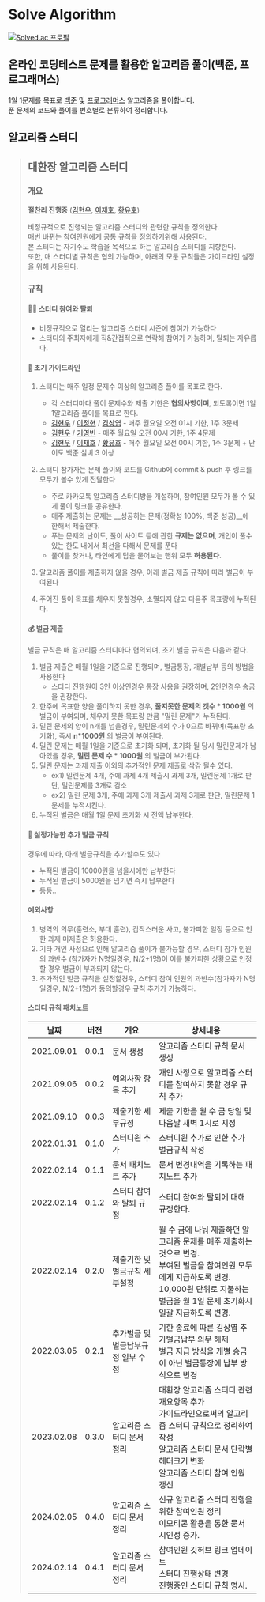 # Solve Algorithm

[![Solved.ac 프로필](http://mazassumnida.wtf/api/v2/generate_badge?boj=equalia)](https://solved.ac/equalia/)

## 온라인 코딩테스트 문제를 활용한 알고리즘 풀이(백준, 프로그래머스)

1일 1문제를 목표로 [백준](https://www.acmicpc.net/) 및 [프로그래머스](https://programmers.co.kr/) 알고리즘을 풀이합니다.  
푼 문제의 코드와 풀이를 번호별로 분류하여 정리합니다.

## 알고리즘 스터디

> ## 대환장 알고리즘 스터디
>
> ### 개요
>
> __절찬리 진행중__ ([김현우](https://github.com/qualificationalitated), [이재호](https://github.com/Oriburger), [황유호](https://github.com/hwangyuho))
>
> 비정규적으로 진행되는 알고리즘 스터디와 관련한 규칙을 정의한다.  
> 매번 바뀌는 참여인원에게 공통 규칙을 정의하기위해 사용된다.  
> 본 스터디는 자기주도 학습을 목적으로 하는 알고리즘 스터디를 지향한다.  
> 또한, 매 스터디별 규칙은 협의 가능하며, 아래의 모둔 규칙들은 가이드라인 설정을 위해 사용된다.
>
> ### 규칙
>
> #### 🧑‍💻 스터디 참여와 탈퇴
>
> - 비정규적으로 열리는 알고리즘 스터디 시즌에 참여가 가능하다
> - 스터디의 주최자에게 직&간접적으로 연락해 참여가 가능하며, 탈퇴는 자유롭다.
>
> #### 🫥 초기 가이드라인
>
> 1. 스터디는 매주 일정 문제수 이상의 알고리즘 풀이를 목표로 한다.
>
>    - 각 스터디마다 풀이 문제수와 제출 기한은 __협의사항이며__, 되도록이면 1일 1알고리즘 풀이를 목표로 한다.
>    - [김현우](https://github.com/qualificationalitated) / [이정현](https://github.com/5d-jh) / [김상엽](https://github.com/yeop-sang) - 매주 월요일 오전 01시 기한, 1주 3문제
>    - [김현우](https://github.com/qualificationalitated) / [기영빈](https://github.com/youngbin218) - 매주 월요일 오전 00시 기한, 1주 4문제
>    - [김현우](https://github.com/qualificationalitated) / [이재호](https://github.com/Oriburger) / [황유호](https://github.com/hwangyuho) - 매주 월요일 오전 00시 기한, 1주 3문제 + 난이도 백준 실버 3 이상
>
> 2. 스터디 참가자는 문제 풀이와 코드를 Github에 commit & push 후 링크를 모두가 볼수 있게 전달한다
>
>    - 주로 카카오톡 알고리즘 스터디방을 개설하며, 참여인원 모두가 볼 수 있게 풀이 링크를 공유한다.
>    - 매주 제출하는 문제는 __성공하는 문제(정확성 100%, 백준 성공)__에 한해서 제출한다.
>    - 푸는 문제의 난이도, 풀이 사이트 등에 관한 __규제는 없으며__, 개인이 풀수 있는 한도 내에서 최선을 다해서 문제를 푼다
>    - 풀이를 찾거나, 타인에게 답을 물어보는 행위 모두 __허용된다__.
>
> 3. 알고리즘 풀이를 제출하지 않을 경우, 아래 벌금 제출 규칙에 따라 벌금이 부여된다
>
> 4. 주어진 풀이 목표를 채우지 못할경우, 소멸되지 않고 다음주 목표량에 누적된다.
>
> #### 💰 벌금 제출
>
> 벌금 규칙은 매 알고리즘 스터디마다 협의되며, 초기 벌금 규칙은 다음과 같다.
>
> 1. 벌금 제출은 매월 1일을 기준으로 진행되며, 벌금통장, 개별납부 등의 방법을 사용한다
>    - 스터디 진행원이 3인 이상인경우 통장 사용을 권장하며, 2인인경우 송금을 권장한다.
> 2. 한주에 목표한 양을 풀이하지 못한 경우, __풀지못한 문제의 갯수 \* 1000원__ 의 벌금이 부여되며, 채우지 못한 목표량 만큼 "밀린 문제"가 누적된다.
> 3. 밀린 문제의 양이 n개를 넘을경우, 밀린문제의 수가 0으로 바뀌며(목표량 초기화), 즉시 __n\*1000원__ 의 벌금이 부여된다.
> 4. 밀린 문제는 매월 1일을 기준으로 초기화 되며, 초기화 될 당시 밀린문제가 남아있을 경우, __밀린 문제 수 \* 1000원__ 의 벌금이 부가된다.
> 5. 밀린 문제는 과제 제출 이외의 추가적인 문제 제출로 삭감 될수 있다.
>    - ex1) 밀린문제 4개, 주에 과제 4개 제출시 과제 3개, 밀린문제 1개로 판단, 밀린문제를 3개로 감소  
>    - ex2) 밀린 문제 3개, 주에 과제 3개 제출시 과제 3개로 판단, 밀린문제 1문제를 누적시킨다.
> 6. 누적된 벌금은 매월 1일 문제 초기화 시 전액 납부한다.
>
> #### 📢 설정가능한 추가 벌금 규칙
>
> 경우에 따라, 아래 벌금규칙을 추가할수도 있다
>
> - 누적된 벌금이 10000원을 넘을시에만 납부한다
> - 누적된 벌금이 5000원을 넘기면 즉시 납부한다
> - 등등..
>
> #### 예외사항
>
>1. 병역의 의무(훈련소, 부대 훈련), 갑작스러운 사고, 불가피한 일정 등으로 인한 과제 미제출은 허용한다.
>2. 기타 개인 사정으로 인해 알고리즘 풀이가 불가능할 경우, 스터디 참가 인원의 과반수 (참가자가 N명일경우, N/2+1명)이 이를 불가피한 상황으로 인정할 경우 벌금이 부과되지 않는다.
>3. 추가적인 벌금 규칙을 설정할경우, 스터디 참여 인원의 과반수(참가자가 N명일경우, N/2+1명)가 동의할경우 규칙 추가가 가능하다.
>
> #### 스터디 규칙 패치노트
>
> |날짜|버전|개요|상세내용|
> |-|-|-|-|
> |2021.09.01|0.0.1|문서 생성| 알고리즘 스터디 규칙 문서 생성|
> |2021.09.06|0.0.2|예외사항 항목 추가| 개인 사정으로 알고리즘 스터디를 참여하지 못할 경우 규칙 추가|
> |2021.09.10|0.0.3|제출기한 세부규정| 제출 기한을 월 수 금 당일 및 다음날 새벽 1시로 지정|
> |2022.01.31|0.1.0|스터디원 추가|스터디원 추가로 인한 추가 벌금규칙 작성|
> |2022.02.14|0.1.1|문서 패치노트 추가|문서 변경내역을 기록하는 패치노트 추가|
> |2022.02.14|0.1.2|스터디 참여와 탈퇴 규정|스터디 참여와 탈퇴에 대해 규정한다.|
> |2022.02.14|0.2.0|제출기한 및 벌금규칙 세부설정|월 수 금에 나눠 제출하던 알고리즘 문제를 매주 제출하는것으로 변경.<br> 부여된 벌금을 참여인원 모두에게 지급하도록 변경.<br>10,000원 단위로 지불하는 벌금을 월 1일 문제 초기화시 일괄 지급하도록 변경.<br>|
> |2022.03.05|0.2.1|추가벌금 및 벌금납부규정 일부 수정|기한 종료에 따른 김상엽 추가벌금납부 의무 해제<br> 벌금 지급 방식을 개별 송금이 아닌 벌금통장에 납부 방식으로 변경|
> |2023.02.08|0.3.0|알고리즘 스터디 문서 정리| 대환장 알고리즘 스터디 관련 개요항목 추가<br> 가이드라인으로써의 알고리즘 스터디 규칙으로 정리하여 작성 <br> 알고리즘 스터디 문서 단락별 헤더크기 변화<br> 알고리즘 스터디 참여 인원 갱신|
> |2024.02.05|0.4.0|알고리즘 스터디 문서 정리| 신규 알고리즘 스터디 진행을 위한 참여인원 정리<br> 이모티콘 활용을 통한 문서 시인성 증가.|
> |2024.02.14|0.4.1|알고리즘 스터디 문서 정리| 참여인원 깃허브 링크 업데이트<br> 스터디 진행상태 변경<br> 진행중인 스터디 규칙 명시. |
